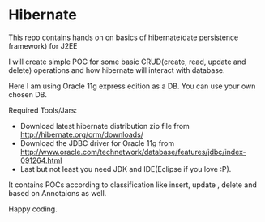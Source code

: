 Hibernate
=========

This repo contains hands on on basics of hibernate(date persistence framework) for J2EE

I will create simple POC for some basic CRUD(create, read, update and delete) operations and how hibernate will interact with database.

Here I am using Oracle 11g express edition as a DB. You can use your own chosen DB.

Required Tools/Jars:
* Download latest hibernate distribution zip file from http://hibernate.org/orm/downloads/
* Download the JDBC driver for Oracle 11g from http://www.oracle.com/technetwork/database/features/jdbc/index-091264.html
* Last but not least you need JDK and IDE(Eclipse if you love :P).

It contains POCs according to classification like insert, update , delete and based on Annotaions as well.

Happy coding.
